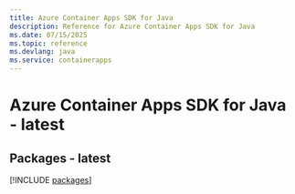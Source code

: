 ```yaml
---
title: Azure Container Apps SDK for Java
description: Reference for Azure Container Apps SDK for Java
ms.date: 07/15/2025
ms.topic: reference
ms.devlang: java
ms.service: containerapps
---
```

# Azure Container Apps SDK for Java - latest
## Packages - latest
[!INCLUDE [packages](container-apps-index.md)]